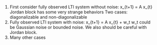 1. First consider fully observed LTI system without noise: x_{t+1} =  A x_{t}
    Jordan block has some very strange behaviors
   Two cases: diagonalizable and non-diagonalizable
2. Fully observed LTI system with noise: x_{t+1} =  A x_{t} + w_t
   w_t could be Gaussian noise or bounded noise. We also should be careful with Jordan block.
3. Many other cases
